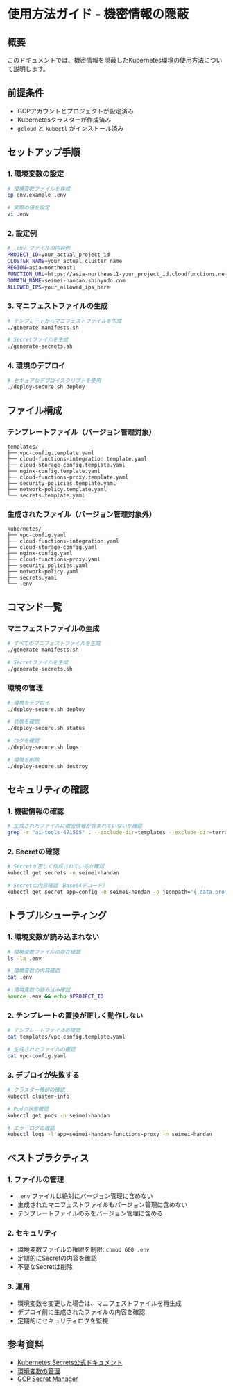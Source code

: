 # 使用方法ガイド - 機密情報の隠蔽

## 概要

このドキュメントでは、機密情報を隠蔽したKubernetes環境の使用方法について説明します。

## 前提条件

- GCPアカウントとプロジェクトが設定済み
- Kubernetesクラスターが作成済み
- `gcloud` と `kubectl` がインストール済み

## セットアップ手順

### 1. 環境変数の設定

```bash
# 環境変数ファイルを作成
cp env.example .env

# 実際の値を設定
vi .env
```

### 2. 設定例

```bash
# .env ファイルの内容例
PROJECT_ID=your_actual_project_id
CLUSTER_NAME=your_actual_cluster_name
REGION=asia-northeast1
FUNCTION_URL=https://asia-northeast1-your_project_id.cloudfunctions.net/seimei-handan-api
DOMAIN_NAME=seimei-handan.shinyudo.com
ALLOWED_IPS=your_allowed_ips_here
```

### 3. マニフェストファイルの生成

```bash
# テンプレートからマニフェストファイルを生成
./generate-manifests.sh

# Secretファイルを生成
./generate-secrets.sh
```

### 4. 環境のデプロイ

```bash
# セキュアなデプロイスクリプトを使用
./deploy-secure.sh deploy
```

## ファイル構成

### テンプレートファイル（バージョン管理対象）
```
templates/
├── vpc-config.template.yaml
├── cloud-functions-integration.template.yaml
├── cloud-storage-config.template.yaml
├── nginx-config.template.yaml
├── cloud-functions-proxy.template.yaml
├── security-policies.template.yaml
├── network-policy.template.yaml
└── secrets.template.yaml
```

### 生成されたファイル（バージョン管理対象外）
```
kubernetes/
├── vpc-config.yaml
├── cloud-functions-integration.yaml
├── cloud-storage-config.yaml
├── nginx-config.yaml
├── cloud-functions-proxy.yaml
├── security-policies.yaml
├── network-policy.yaml
├── secrets.yaml
└── .env
```

## コマンド一覧

### マニフェストファイルの生成
```bash
# すべてのマニフェストファイルを生成
./generate-manifests.sh

# Secretファイルを生成
./generate-secrets.sh
```

### 環境の管理
```bash
# 環境をデプロイ
./deploy-secure.sh deploy

# 状態を確認
./deploy-secure.sh status

# ログを確認
./deploy-secure.sh logs

# 環境を削除
./deploy-secure.sh destroy
```

## セキュリティの確認

### 1. 機密情報の確認
```bash
# 生成されたファイルに機密情報が含まれていないか確認
grep -r "ai-tools-471505" . --exclude-dir=templates --exclude-dir=terraform
```

### 2. Secretの確認
```bash
# Secretが正しく作成されているか確認
kubectl get secrets -n seimei-handan

# Secretの内容確認（Base64デコード）
kubectl get secret app-config -n seimei-handan -o jsonpath='{.data.project-id}' | base64 -d
```

## トラブルシューティング

### 1. 環境変数が読み込まれない
```bash
# 環境変数ファイルの存在確認
ls -la .env

# 環境変数の内容確認
cat .env

# 環境変数の読み込み確認
source .env && echo $PROJECT_ID
```

### 2. テンプレートの置換が正しく動作しない
```bash
# テンプレートファイルの確認
cat templates/vpc-config.template.yaml

# 生成されたファイルの確認
cat vpc-config.yaml
```

### 3. デプロイが失敗する
```bash
# クラスター接続の確認
kubectl cluster-info

# Podの状態確認
kubectl get pods -n seimei-handan

# エラーログの確認
kubectl logs -l app=seimei-handan-functions-proxy -n seimei-handan
```

## ベストプラクティス

### 1. ファイルの管理
- `.env` ファイルは絶対にバージョン管理に含めない
- 生成されたマニフェストファイルもバージョン管理に含めない
- テンプレートファイルのみをバージョン管理に含める

### 2. セキュリティ
- 環境変数ファイルの権限を制限: `chmod 600 .env`
- 定期的にSecretの内容を確認
- 不要なSecretは削除

### 3. 運用
- 環境変数を変更した場合は、マニフェストファイルを再生成
- デプロイ前に生成されたファイルの内容を確認
- 定期的にセキュリティログを監視

## 参考資料

- [Kubernetes Secrets公式ドキュメント](https://kubernetes.io/docs/concepts/configuration/secret/)
- [環境変数の管理](https://kubernetes.io/docs/tasks/inject-data-application/define-environment-variable-container/)
- [GCP Secret Manager](https://cloud.google.com/secret-manager/docs)
